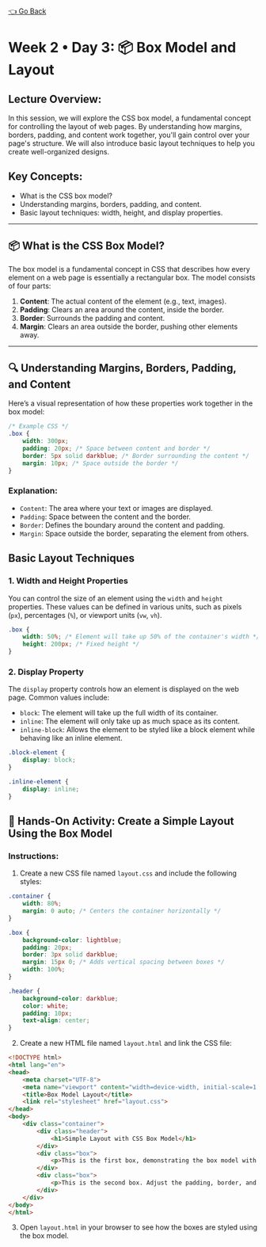 [👈 Go Back](../lvl1.md)

# Week 2 • Day 3: 📦 Box Model and Layout

## Lecture Overview:
In this session, we will explore the CSS box model, a fundamental concept for controlling the layout of web pages. By understanding how margins, borders, padding, and content work together, you'll gain control over your page's structure. We will also introduce basic layout techniques to help you create well-organized designs.

## Key Concepts:
- What is the CSS box model?
- Understanding margins, borders, padding, and content.
- Basic layout techniques: width, height, and display properties.

---

## 📦 What is the CSS Box Model?

The box model is a fundamental concept in CSS that describes how every element on a web page is essentially a rectangular box. The model consists of four parts:

1. **Content**: The actual content of the element (e.g., text, images).
2. **Padding**: Clears an area around the content, inside the border.
3. **Border**: Surrounds the padding and content.
4. **Margin**: Clears an area outside the border, pushing other elements away.

---

## 🔍 Understanding Margins, Borders, Padding, and Content

Here’s a visual representation of how these properties work together in the box model:

```css
/* Example CSS */
.box {
    width: 300px;
    padding: 20px; /* Space between content and border */
    border: 5px solid darkblue; /* Border surrounding the content */
    margin: 10px; /* Space outside the border */
}
```

### Explanation:
- `Content`: The area where your text or images are displayed.
- `Padding`: Space between the content and the border.
- `Border`: Defines the boundary around the content and padding.
- `Margin`: Space outside the border, separating the element from others.

## Basic Layout Techniques

### 1. **Width and Height Properties**
You can control the size of an element using the `width` and `height` properties. These values can be defined in various units, such as pixels (`px`), percentages (`%`), or viewport units (`vw`, `vh`).
```css
.box {
    width: 50%; /* Element will take up 50% of the container's width */
    height: 200px; /* Fixed height */
}
```

### 2. **Display Property**
The `display` property controls how an element is displayed on the web page. Common values include:

- `block`: The element will take up the full width of its container.
- `inline`: The element will only take up as much space as its content.
- `inline-block`: Allows the element to be styled like a block element while behaving like an inline element.
```css
.block-element {
    display: block;
}

.inline-element {
    display: inline;
}
```

## 🎯 Hands-On Activity: Create a Simple Layout Using the Box Model

### Instructions:

1. Create a new CSS file named `layout.css` and include the following styles:
```css
.container {
    width: 80%;
    margin: 0 auto; /* Centers the container horizontally */
}

.box {
    background-color: lightblue;
    padding: 20px;
    border: 3px solid darkblue;
    margin: 15px 0; /* Adds vertical spacing between boxes */
    width: 100%;
}

.header {
    background-color: darkblue;
    color: white;
    padding: 10px;
    text-align: center;
}
```

2. Create a new HTML file named `layout.html` and link the CSS file:
```html
<!DOCTYPE html>
<html lang="en">
<head>
    <meta charset="UTF-8">
    <meta name="viewport" content="width=device-width, initial-scale=1.0">
    <title>Box Model Layout</title>
    <link rel="stylesheet" href="layout.css">
</head>
<body>
    <div class="container">
        <div class="header">
            <h1>Simple Layout with CSS Box Model</h1>
        </div>
        <div class="box">
            <p>This is the first box, demonstrating the box model with padding, borders, and margins.</p>
        </div>
        <div class="box">
            <p>This is the second box. Adjust the padding, border, and margin values to see how they affect the layout.</p>
        </div>
    </div>
</body>
</html>
```

3. Open `layout.html` in your browser to see how the boxes are styled using the box model.
